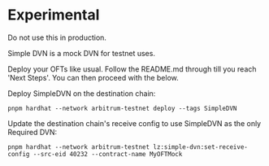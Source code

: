 # Experimental

Do not use this in production.

Simple DVN is a mock DVN for testnet uses.

Deploy your OFTs like usual. Follow the README.md through till you reach 'Next Steps'. You can then proceed with the below.

Deploy SimpleDVN on the destination chain:

```
pnpm hardhat --network arbitrum-testnet deploy --tags SimpleDVN
```

Update the destination chain's receive config to use SimpleDVN as the only Required DVN:

```
pnpm hardhat --network arbitrum-testnet lz:simple-dvn:set-receive-config --src-eid 40232 --contract-name MyOFTMock
```

